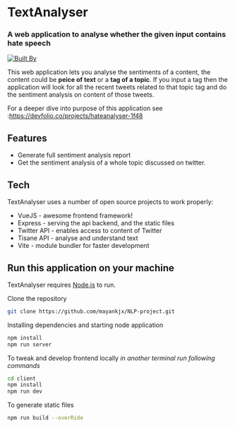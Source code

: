 # TextAnalyser

### A web application to analyse whether the given input contains hate speech

[![Built By](https://img.shields.io/badge/Vite-646CFF?style=for-the-badge&logo=vite&logoColor=yellow)]()

This web application lets you analyse the sentiments of a content, the content could be **peice of
text** or a **tag of a topic**. If you input a tag then the application will look for all the recent tweets
related to that topic tag and do the sentiment analysis on content of those tweets.

For a deeper dive into purpose of this application see :https://devfolio.co/projects/hateanalyser-1f48

## Features

- Generate full sentiment analysis report
- Get the sentiment analysis of a whole topic discussed on twitter.

## Tech

TextAnalyser uses a number of open source projects to work properly:

- VueJS - awesome frontend framework!
- Express - serving the api backend, and the static files
- Twitter API - enables access to content of Twitter
- Tisane API - analyse and understand text
- Vite - module bundler for faster development

## Run this application on your machine

TextAnalyser requires [Node.js](https://nodejs.org/) to run.

Clone the repository

```sh
git clone https://github.com/mayankjx/NLP-project.git
```

Installing dependencies and starting node application

```sh
npm install
npm run server
```

To tweak and develop frontend locally
_in another terminal run following commands_

```sh
cd client
npm install
npm run dev
```

To generate static files 

```sh
npm run build --overRide
```

